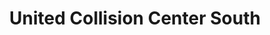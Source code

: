 ---
title: "United Collision Center South"
url: /baton-rouge/united-collision-center-south/
shop: car repair
---